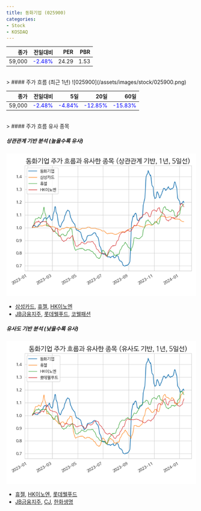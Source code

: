 ```yaml
---
title: 동화기업 (025900)
categories:
- Stock
- KOSDAQ
---
```


|종가|전일대비|PER|PBR|
|---:|-------:|--:|---:|
|59,000|<span style="color: blue">-2.48%</span>|24.29|1.53|

<!-- more -->
<br>
> #### 주가 흐름 (최근 1년)
![025900](/assets/images/stock/025900.png)

|종가|전일대비|5일|20일|60일|
|---:|-------:|--:|---:|---:|
|59,000|<span style="color: blue">-2.48%</span>|<span style="color: blue">-4.84%</span>|<span style="color: blue">-12.85%</span>|<span style="color: blue">-15.83%</span>|

<br>
> #### 주가 흐름 유사 종목

##### 상관관계 기반 분석 (높을수록 유사)
![025900](/assets/images/stock/025900_corr.png)
- [삼성카드](/029780/), [휴젤](/145020/), [HK이노엔](/195940/)
- [JB금융지주](/175330/), [롯데웰푸드](/280360/), [코웰패션](/033290/)

##### 유사도 기반 분석 (낮을수록 유사)	
![025900](/assets/images/stock/025900_sim.png)
- [휴젤](/145020/), [HK이노엔](/195940/), [롯데웰푸드](/280360/)
- [JB금융지주](/175330/), [CJ](/001040/), [한화생명](/088350/)